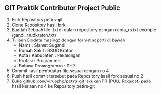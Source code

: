 ## GIT Praktik Contributor Project Public

1. Fork Repository petirs-git
2. Clone Repository hasil fork
3. Buatlah Sebuah file .txt di dalam repository dengan nama_rs.txt example (gandi_rsudkraton.txt)
4. Tulisan Biodata masing2 dengan format seperti di bawah
   - Nama : Slamet Sugandi
   - Rumah Sakit : RSUD Kraton
   - Kota / Kabupaten : Pekalongan
   - Profesi : Programmer
   - Bahasa Promograman : PHP
5. Commit hasil pembuatan file sesuai dengan no 4
6. Push hasil commit tersebut pada Repository hasil fork sesuai no 2
7. Buka github.com/virusphp/petirs-git lakukan PR (PULL Request) pada hasil kerjaan no 4 ke Repository petirs-git
